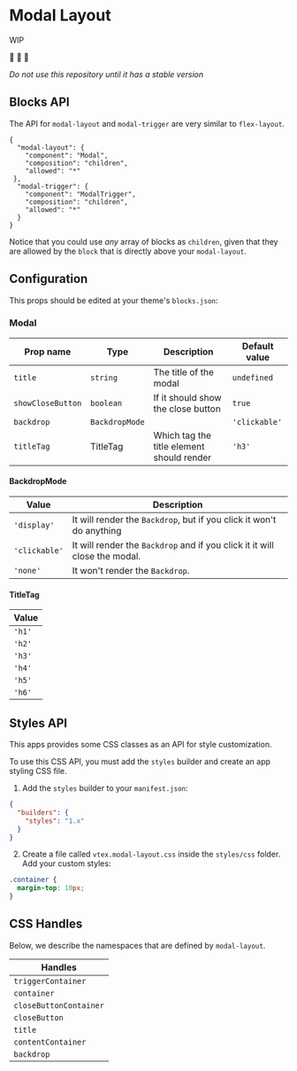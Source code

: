 # Modal Layout

WIP

:construction: :construction: :construction:

*Do not use this repository until it has a stable version*


## Blocks API

The API for `modal-layout` and `modal-trigger` are very similar to `flex-layout`.

```jsonc
{
  "modal-layout": {
    "component": "Modal",
    "composition": "children",
    "allowed": "*"
 },
  "modal-trigger": {
    "component": "ModalTrigger",
    "composition": "children",
    "allowed": "*"
  }
}

```

Notice that you could use _any_ array of blocks as `children`, given that they are allowed by the `block` that is directly above your `modal-layout`.

## Configuration

This props should be edited at your theme's `blocks.json`:

### Modal

| Prop name | Type | Description | Default value |
| --- | --- | --- | --- |
| `title` | `string`| The title of the modal | `undefined` |
| `showCloseButton`| `boolean`| If it should show the close button | `true` |
| `backdrop`| `BackdropMode` |  | `'clickable'` |
| `titleTag` | TitleTag | Which tag the title element should render | `'h3'` |

#### BackdropMode

| Value | Description |
| --- | --- |
| `'display'` | It will render the `Backdrop`, but if you click it won't do anything |
| `'clickable'` | It will render the `Backdrop` and if you click it it will close the modal. | 
| `'none'` | It won't render the `Backdrop`. |

#### TitleTag

| Value |
| --- |
| `'h1'` |
| `'h2'` |
| `'h3'` |
| `'h4'` |
| `'h5'` |
| `'h6'` |

## Styles API

This apps provides some CSS classes as an API for style customization.

To use this CSS API, you must add the `styles` builder and create an app styling CSS file.

1. Add the `styles` builder to your `manifest.json`:

```json
{
  "builders": {
    "styles": "1.x"
  }
}
```

2. Create a file called `vtex.modal-layout.css` inside the `styles/css` folder. Add your custom styles:

```css
.container {
  margin-top: 10px;
}
```

## CSS Handles

Below, we describe the namespaces that are defined by `modal-layout`.

| Handles |
| --- |
| `triggerContainer` |
| `container` |
| `closeButtonContainer` |
| `closeButton` |
| `title` |
| `contentContainer` |
| `backdrop` |
